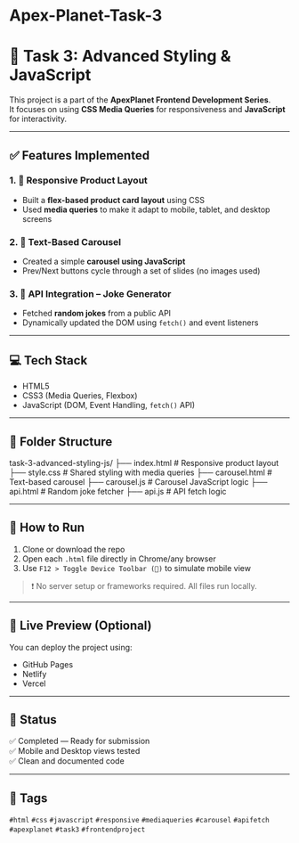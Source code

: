 # Apex-Planet-Task-3
# 🚀 Task 3: Advanced Styling & JavaScript

This project is a part of the **ApexPlanet Frontend Development Series**.  
It focuses on using **CSS Media Queries** for responsiveness and **JavaScript** for interactivity.

---

## ✅ Features Implemented

### 1. 📱 Responsive Product Layout
- Built a **flex-based product card layout** using CSS
- Used **media queries** to make it adapt to mobile, tablet, and desktop screens

### 2. 🔁 Text-Based Carousel
- Created a simple **carousel using JavaScript**
- Prev/Next buttons cycle through a set of slides (no images used)

### 3. 🤖 API Integration – Joke Generator
- Fetched **random jokes** from a public API
- Dynamically updated the DOM using `fetch()` and event listeners

---

## 💻 Tech Stack

- HTML5  
- CSS3 (Media Queries, Flexbox)  
- JavaScript (DOM, Event Handling, `fetch()` API)

---

## 📂 Folder Structure

task-3-advanced-styling-js/
├── index.html # Responsive product layout
├── style.css # Shared styling with media queries
├── carousel.html # Text-based carousel
├── carousel.js # Carousel JavaScript logic
├── api.html # Random joke fetcher
├── api.js # API fetch logic

---

## 🧪 How to Run

1. Clone or download the repo  
2. Open each `.html` file directly in Chrome/any browser  
3. Use `F12 > Toggle Device Toolbar (📱)` to simulate mobile view

> ❗ No server setup or frameworks required. All files run locally.

---


## 📎 Live Preview (Optional)

You can deploy the project using:
- GitHub Pages
- Netlify
- Vercel

---

## 🏁 Status

✅ Completed — Ready for submission  
✅ Mobile and Desktop views tested  
✅ Clean and documented code

---


## 📌 Tags

`#html` `#css` `#javascript` `#responsive` `#mediaqueries` `#carousel` `#apifetch` `#apexplanet` `#task3` `#frontendproject`

